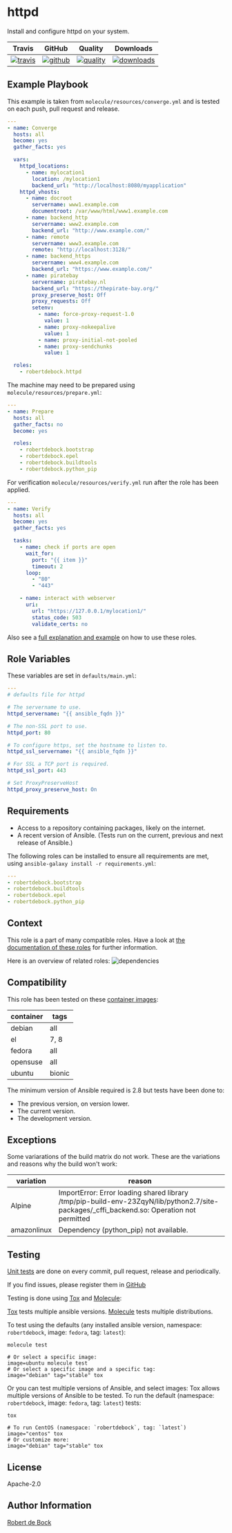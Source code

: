 # httpd

Install and configure httpd on your system.

|Travis|GitHub|Quality|Downloads|
|------|------|-------|---------|
|[![travis](https://travis-ci.com/robertdebock/ansible-role-httpd.svg?branch=master)](https://travis-ci.com/robertdebock/ansible-role-httpd)|[![github](https://github.com/robertdebock/ansible-role-httpd/workflows/Ansible%20Molecule/badge.svg)](https://github.com/robertdebock/ansible-role-httpd/actions)|[![quality](https://img.shields.io/ansible/quality/21855)](https://galaxy.ansible.com/robertdebock/httpd)|[![downloads](https://img.shields.io/ansible/role/d/21855)](https://galaxy.ansible.com/robertdebock/httpd)|

## Example Playbook

This example is taken from `molecule/resources/converge.yml` and is tested on each push, pull request and release.
```yaml
---
- name: Converge
  hosts: all
  become: yes
  gather_facts: yes

  vars:
    httpd_locations:
      - name: mylocation1
        location: /mylocation1
        backend_url: "http://localhost:8080/myapplication"
    httpd_vhosts:
      - name: docroot
        servername: www1.example.com
        documentroot: /var/www/html/www1.example.com
      - name: backend_http
        servername: www2.example.com
        backend_url: "http://www.example.com/"
      - name: remote
        servername: www3.example.com
        remote: "http://localhost:3128/"
      - name: backend_https
        servername: www4.example.com
        backend_url: "https://www.example.com/"
      - name: piratebay
        servername: piratebay.nl
        backend_url: "https://thepirate-bay.org/"
        proxy_preserve_host: Off
        proxy_requests: Off
        setenv:
          - name: force-proxy-request-1.0
            value: 1
          - name: proxy-nokeepalive
            value: 1
          - name: proxy-initial-not-pooled
          - name: proxy-sendchunks
            value: 1

  roles:
    - robertdebock.httpd
```

The machine may need to be prepared using `molecule/resources/prepare.yml`:
```yaml
---
- name: Prepare
  hosts: all
  gather_facts: no
  become: yes

  roles:
    - robertdebock.bootstrap
    - robertdebock.epel
    - robertdebock.buildtools
    - robertdebock.python_pip
```

For verification `molecule/resources/verify.yml` run after the role has been applied.
```yaml
---
- name: Verify
  hosts: all
  become: yes
  gather_facts: yes

  tasks:
    - name: check if ports are open
      wait_for:
        port: "{{ item }}"
        timeout: 2
      loop:
        - "80"
        - "443"

    - name: interact with webserver
      uri:
        url: "https://127.0.0.1/mylocation1/"
        status_code: 503
        validate_certs: no
```

Also see a [full explanation and example](https://robertdebock.nl/how-to-use-these-roles.html) on how to use these roles.

## Role Variables

These variables are set in `defaults/main.yml`:
```yaml
---
# defaults file for httpd

# The servername to use.
httpd_servername: "{{ ansible_fqdn }}"

# The non-SSL port to use.
httpd_port: 80

# To configure https, set the hostname to listen to.
httpd_ssl_servername: "{{ ansible_fqdn }}"

# For SSL a TCP port is required.
httpd_ssl_port: 443

# Set ProxyPreserveHost
httpd_proxy_preserve_host: On
```

## Requirements

- Access to a repository containing packages, likely on the internet.
- A recent version of Ansible. (Tests run on the current, previous and next release of Ansible.)

The following roles can be installed to ensure all requirements are met, using `ansible-galaxy install -r requirements.yml`:

```yaml
---
- robertdebock.bootstrap
- robertdebock.buildtools
- robertdebock.epel
- robertdebock.python_pip

```

## Context

This role is a part of many compatible roles. Have a look at [the documentation of these roles](https://robertdebock.nl/) for further information.

Here is an overview of related roles:
![dependencies](https://raw.githubusercontent.com/robertdebock/drawings/artifacts/httpd.png "Dependency")

## Compatibility

This role has been tested on these [container images](https://hub.docker.com/):

|container|tags|
|---------|----|
|debian|all|
|el|7, 8|
|fedora|all|
|opensuse|all|
|ubuntu|bionic|

The minimum version of Ansible required is 2.8 but tests have been done to:

- The previous version, on version lower.
- The current version.
- The development version.

## Exceptions

Some variarations of the build matrix do not work. These are the variations and reasons why the build won't work:

| variation                 | reason                 |
|---------------------------|------------------------|
| Alpine | ImportError: Error loading shared library /tmp/pip-build-env-23ZqyN/lib/python2.7/site-packages/_cffi_backend.so: Operation not permitted |
| amazonlinux | Dependency (python_pip) not available. |


## Testing

[Unit tests](https://travis-ci.com/robertdebock/ansible-role-httpd) are done on every commit, pull request, release and periodically.

If you find issues, please register them in [GitHub](https://github.com/robertdebock/ansible-role-httpd/issues)

Testing is done using [Tox](https://tox.readthedocs.io/en/latest/) and [Molecule](https://github.com/ansible/molecule):

[Tox](https://tox.readthedocs.io/en/latest/) tests multiple ansible versions.
[Molecule](https://github.com/ansible/molecule) tests multiple distributions.

To test using the defaults (any installed ansible version, namespace: `robertdebock`, image: `fedora`, tag: `latest`):

```
molecule test

# Or select a specific image:
image=ubuntu molecule test
# Or select a specific image and a specific tag:
image="debian" tag="stable" tox
```

Or you can test multiple versions of Ansible, and select images:
Tox allows multiple versions of Ansible to be tested. To run the default (namespace: `robertdebock`, image: `fedora`, tag: `latest`) tests:

```
tox

# To run CentOS (namespace: `robertdebock`, tag: `latest`)
image="centos" tox
# Or customize more:
image="debian" tag="stable" tox
```

## License

Apache-2.0


## Author Information

[Robert de Bock](https://robertdebock.nl/)
